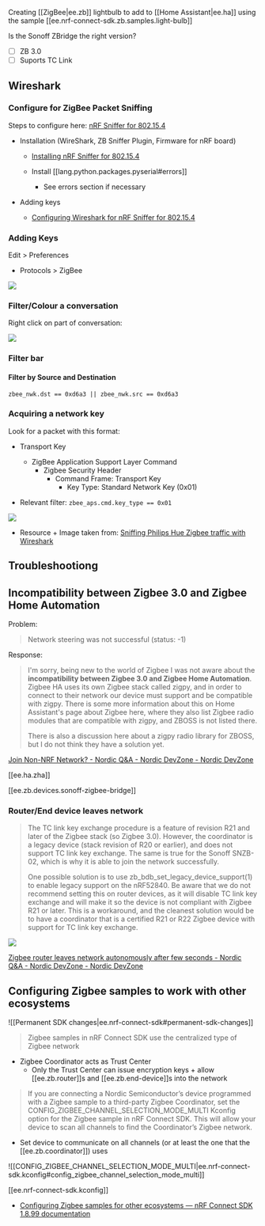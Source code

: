 
Creating [[ZigBee|ee.zb]] lightbulb to add to [[Home Assistant|ee.ha]] using the sample [[ee.nrf-connect-sdk.zb.samples.light-bulb]]

Is the Sonoff ZBridge the right version?

- [ ] ZB 3.0
- [ ] Suports TC Link

## Wireshark

### Configure for ZigBee Packet Sniffing

Steps to configure here: [nRF Sniffer for 802.15.4](https://infocenter.nordicsemi.com/topic/ug_sniffer_802154/UG/sniffer_802154/intro_802154.html)

- Installation (WireShark, ZB Sniffer Plugin, Firmware for nRF board)
  - [Installing nRF Sniffer for 802.15.4](https://infocenter.nordicsemi.com/topic/ug_sniffer_802154/UG/sniffer_802154/installing_sniffer_802154.html)

  - Install [[lang.python.packages.pyserial#errors]]
    - See errors section if necessary

- Adding keys
  - [Configuring Wireshark for nRF Sniffer for 802.15.4](https://infocenter.nordicsemi.com/topic/ug_sniffer_802154/UG/sniffer_802154/configuring_sniffer_802154.html)


### Adding Keys

Edit > Preferences

- Protocols > ZigBee

![](assets/images/2022-02-05-17-15-14.png)

### Filter/Colour a conversation

Right click on part of conversation:

![](assets/images/2022-02-05-17-37-02.png)

### Filter bar

#### Filter by Source and Destination

`zbee_nwk.dst == 0xd6a3 || zbee_nwk.src == 0xd6a3`

### Acquiring a network key

Look for a packet with this format:

- Transport Key
  - ZigBee Application Support Layer Command
    - Zigbee Security Header
      - Command Frame: Transport Key
        - Key Type: Standard Network Key (0x01)

- Relevant filter: `zbee_aps.cmd.key_type == 0x01`

![](assets/images/2022-02-05-18-15-15.png)

- Resource + Image taken from: [Sniffing Philips Hue Zigbee traffic with Wireshark](https://www.hal9k.dk/sniffing-philips-hue-zigbee-traffic-with-wireshark/)

## Troubleshootiong


## Incompatibility between Zigbee 3.0 and Zigbee Home Automation

Problem:

> Network steering was not successful (status: -1)

Response:

> I'm sorry, being new to the world of Zigbee I was not aware about the **incompatibility between Zigbee 3.0 and Zigbee Home Automation**. Zigbee HA uses its own Zigbee stack called zigpy, and in order to connect to their network our device must support and be compatible with zigpy. There is some more information about this on Home Assistant's page about Zigbee here, where they also list Zigbee radio modules that are compatible with zigpy, and ZBOSS is not listed there.
>
> There is also a discussion here about a zigpy radio library for ZBOSS, but I do not think they have a solution yet.


[Join Non-NRF Network? - Nordic Q&amp;A - Nordic DevZone - Nordic DevZone](https://devzone.nordicsemi.com/f/nordic-q-a/75186/join-non-nrf-network/310375#310375)

[[ee.ha.zha]]

[[ee.zb.devices.sonoff-zigbee-bridge]]

### Router/End device leaves network

> The TC link key exchange procedure is a feature of revision R21 and later of the Zigbee stack (so Zigbee 3.0). However, the coordinator is a legacy device (stack revision of R20 or earlier), and does not support TC link key exchange. The same is true for the Sonoff SNZB-02, which is why it is able to join the network successfully.
>
> One possible solution is to use zb_bdb_set_legacy_device_support(1) to enable legacy support on the nRF52840. Be aware that we do not recommend setting this on router devices, as it will disable TC link key exchange and will make it so the device is not compliant with Zigbee R21 or later. This is a workaround, and the cleanest solution would be to have a coordinator that is a certified R21 or R22 Zigbee device with support for TC link key exchange.


![](assets/images/2022-02-05-17-38-51.png)

[Zigbee router leaves network autonomously after few seconds - Nordic Q&amp;A - Nordic DevZone - Nordic DevZone](https://devzone.nordicsemi.com/f/nordic-q-a/83640/zigbee-router-leaves-network-autonomously-after-few-seconds)

## Configuring Zigbee samples to work with other ecosystems

![[Permanent SDK changes|ee.nrf-connect-sdk#permanent-sdk-changes]]

> Zigbee samples in nRF Connect SDK use the centralized type of Zigbee network

- Zigbee Coordinator acts as Trust Center
  - Only the Trust Center can issue encryption keys + allow [[ee.zb.router]]s and [[ee.zb.end-device]]s into the network

> If you are connecting a Nordic Semiconductor’s device programmed with a Zigbee sample to a third-party Zigbee Coordinator, set the CONFIG_ZIGBEE_CHANNEL_SELECTION_MODE_MULTI Kconfig option for the Zigbee sample in nRF Connect SDK. This will allow your device to scan all channels to find the Coordinator’s Zigbee network.

- Set device to communicate on all channels (or at least the one that the [[ee.zb.coordinator]]) uses

![[CONFIG_ZIGBEE_CHANNEL_SELECTION_MODE_MULTI|ee.nrf-connect-sdk.kconfig#config_zigbee_channel_selection_mode_multi]]

[[ee.nrf-connect-sdk.kconfig]]

- [Configuring Zigbee samples for other ecosystems &mdash; nRF Connect SDK 1.8.99 documentation](https://developer.nordicsemi.com/nRF_Connect_SDK/doc/latest/nrf/ug_zigbee_other_ecosystems.html#ug-zigbee-other-ecosystems)
